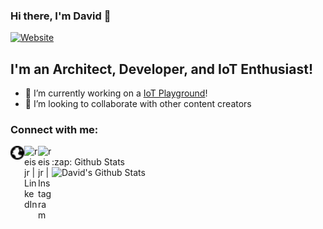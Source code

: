 ### Hi there, I'm David 👋

[![Website](https://img.shields.io/website?label=davidreisjr.com.br&style=for-the-badge&url=https%3A%2F%2Fwww.davidreisjr.com.br)](https://www.davidreisjr.com.br)

## I'm an Architect, Developer, and IoT Enthusiast!

- 🔭 I’m currently working on a [IoT Playground][iot-playground]!
- 👯 I’m looking to collaborate with other content creators

### Connect with me:

[<img align="left" alt="www.davidreisjr.com.br" width="22px" src="https://raw.githubusercontent.com/iconic/open-iconic/master/svg/globe.svg" />][website]
[<img align="left" alt="reisjr | LinkedIn" width="22px" src="https://cdn.jsdelivr.net/npm/simple-icons@v3/icons/linkedin.svg" />][linkedin]
[<img align="left" alt="reisjr | Instagram" width="22px" src="https://cdn.jsdelivr.net/npm/simple-icons@v3/icons/instagram.svg" />][instagram]

<br />

<summary>:zap: Github Stats</summary>

  <img align="left" alt="David's Github Stats" src="https://github-readme-stats.codestackr.vercel.app/api?username=reisjr&show_icons=true&hide_border=true" />

[website]: https://www.davidreisjr.com.br
[instagram]: https://instagram.com/reisjr
[linkedin]: https://www.linkedin.com/in/davidreisjr/
[webdevplaylist]: https://www.youtube.com/playlist?list=PLkwxH9e_vrAJ0WbEsFA9W3I1W-g_BTsbt
[jsplaylist]: https://www.youtube.com/playlist?list=PLkwxH9e_vrALRJKu7wfXby3MKeflhTu6B
[cssplaylist]: https://www.youtube.com/playlist?list=PLkwxH9e_vrALSdvZuEh6gqQdmDoDIoqz4
[reactplaylist]: https://www.youtube.com/playlist?list=PLkwxH9e_vrAK4TdffpxKY3QGyHCpxFcQ0
[iot-playground]: https://github.com/reisjr/aws-iot-playground